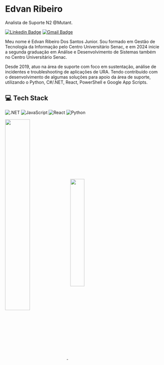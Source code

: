 # Edvan Ribeiro 

Analista de Suporte N2 @Mutant.

[![Linkedin Badge](https://img.shields.io/badge/-Edvan%20Ribeiro-00875f?style=flat-square&logo=Linkedin&logoColor=white&link=https://www.linkedin.com/in/edvan-rs-junior/)](https://www.linkedin.com/in/edvan-rs-junior/) 
[![Gmail Badge](https://img.shields.io/badge/-jk.jr47@gmail.com-00875f?style=flat-square&logo=Gmail&logoColor=white&link=mailto:jk.jr47@gmail.com)](mailto:jk.jr47@gmail.com)

Meu nome é Edvan Ribeiro Dos Santos Junior. Sou formado em Gestão de Tecnologia da Informação pelo Centro Universitário Senac, e em 2024 inicie a segunda graduação em Análise e Desenvolvimento de Sistemas também no Centro Universitário Senac. 

Desde 2019, atuo na área de suporte com foco em sustentação, análise de incidentes e troubleshooting de aplicações de URA. Tendo contribuído com o desenvolvimento de algumas soluções para apoio da área de suporte, utilizando o Python, C#/.NET, React, PowerShell e Google App Scripts.



## 💻 Tech Stack

![.NET](https://img.shields.io/badge/.NET-5C2D91?style=for-the-badge&logo=.net&logoColor=white) ![JavaScript](https://img.shields.io/badge/JavaScript-F7DF1E?style=for-the-badge&logo=javascript&logoColor=black) ![React](https://img.shields.io/badge/React-20232A?style=for-the-badge&logo=react&logoColor=61DAFB) ![Python](https://img.shields.io/badge/python-3670A0?style=for-the-badge&logo=python&logoColor=ffdd54)


<div>
<a href="#">
<picture>
  <source
    srcset="https://github-readme-stats.vercel.app/api?username=ejunior01&show_icons=true&include_all_commits=true&theme=dark&hide_border=true"
    media="(prefers-color-scheme: dark)"
  />
  <source
    srcset="https://github-readme-stats.vercel.app/api?username=ejunior01&show_icons=true&include_all_commits=true&hide_border=true"
    media="(prefers-color-scheme: light), (prefers-color-scheme: no-preference)"
  />
  <img  align="center" height=auto width='40%' src="https://github-readme-stats.vercel.app/api?username=ejunior01&show_icons=true&include_all_commits=true&hide_border=true&count_private=true" />
</picture>
</a>
&nbsp;
<a href="#">
<picture>
  <source
    srcset="https://github-readme-stats.vercel.app/api/top-langs?username=ejunior01&layout=compact&langs_count=6&theme=dark&hide_border=true&hide=css,html"
    media="(prefers-color-scheme: dark)"
  />
  <source
    srcset="https://github-readme-stats.vercel.app/api/top-langs?username=ejunior01&layout=compact&langs_count=6&hide_border=true&hide=css,html"
    media="(prefers-color-scheme: light), (prefers-color-scheme: no-preference)"
  />
  <img  align="center" height=auto width='30%' src="https://github-readme-stats.vercel.app/api/top-langs?username=ejunior01&layout=compact&langs_count=6&hide_border=true&hide=css,html" />
</picture>
</a>
</div>


